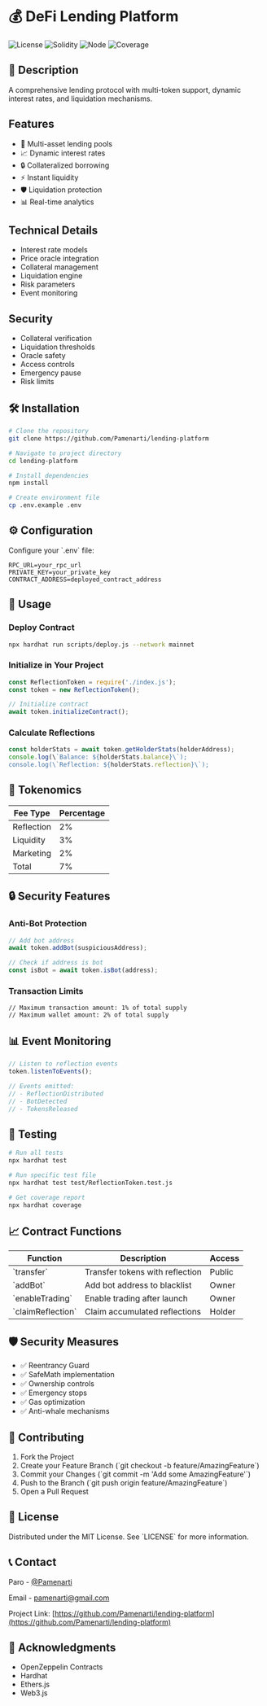 
# 💰 DeFi Lending Platform

![License](https://img.shields.io/badge/license-MIT-blue.svg)
![Solidity](https://img.shields.io/badge/solidity-%5E0.8.0-blue)
![Node](https://img.shields.io/badge/node-%3E%3D14.0.0-green)
![Coverage](https://img.shields.io/badge/coverage-100%25-brightgreen)

## 📝 Description

A comprehensive lending protocol with multi-token support, dynamic interest rates, and liquidation mechanisms.

## Features

- 🏦 Multi-asset lending pools
- 📈 Dynamic interest rates
- 🔒 Collateralized borrowing
- ⚡ Instant liquidity
- 🛡️ Liquidation protection
- 📊 Real-time analytics

## Technical Details

- Interest rate models
- Price oracle integration
- Collateral management
- Liquidation engine
- Risk parameters
- Event monitoring

## Security

- Collateral verification
- Liquidation thresholds
- Oracle safety
- Access controls
- Emergency pause
- Risk limits 

## 🛠 Installation

```bash
# Clone the repository
git clone https://github.com/Pamenarti/lending-platform

# Navigate to project directory
cd lending-platform

# Install dependencies
npm install

# Create environment file
cp .env.example .env
```

## ⚙️ Configuration

Configure your \`.env\` file:

```env
RPC_URL=your_rpc_url
PRIVATE_KEY=your_private_key
CONTRACT_ADDRESS=deployed_contract_address
```

## 📖 Usage

### Deploy Contract

```bash
npx hardhat run scripts/deploy.js --network mainnet
```

### Initialize in Your Project

```javascript
const ReflectionToken = require('./index.js');
const token = new ReflectionToken();

// Initialize contract
await token.initializeContract();
```

### Calculate Reflections

```javascript
const holderStats = await token.getHolderStats(holderAddress);
console.log(\`Balance: ${holderStats.balance}\`);
console.log(\`Reflection: ${holderStats.reflection}\`);
```

## 💎 Tokenomics

| Fee Type | Percentage |
|----------|------------|
| Reflection | 2% |
| Liquidity | 3% |
| Marketing | 2% |
| Total | 7% |

## 🔒 Security Features

### Anti-Bot Protection
```javascript
// Add bot address
await token.addBot(suspiciousAddress);

// Check if address is bot
const isBot = await token.isBot(address);
```

### Transaction Limits
```solidity
// Maximum transaction amount: 1% of total supply
// Maximum wallet amount: 2% of total supply
```

## 📊 Event Monitoring

```javascript
// Listen to reflection events
token.listenToEvents();

// Events emitted:
// - ReflectionDistributed
// - BotDetected
// - TokensReleased
```

## 🧪 Testing

```bash
# Run all tests
npx hardhat test

# Run specific test file
npx hardhat test test/ReflectionToken.test.js

# Get coverage report
npx hardhat coverage
```

## 📈 Contract Functions

| Function | Description | Access |
|----------|-------------|--------|
| \`transfer\` | Transfer tokens with reflection | Public |
| \`addBot\` | Add bot address to blacklist | Owner |
| \`enableTrading\` | Enable trading after launch | Owner |
| \`claimReflection\` | Claim accumulated reflections | Holder |

## 🛡️ Security Measures

- ✅ Reentrancy Guard
- ✅ SafeMath implementation
- ✅ Ownership controls
- ✅ Emergency stops
- ✅ Gas optimization
- ✅ Anti-whale mechanisms

## 🤝 Contributing

1. Fork the Project
2. Create your Feature Branch (\`git checkout -b feature/AmazingFeature\`)
3. Commit your Changes (\`git commit -m 'Add some AmazingFeature'\`)
4. Push to the Branch (\`git push origin feature/AmazingFeature\`)
5. Open a Pull Request

## 📜 License

Distributed under the MIT License. See \`LICENSE\` for more information.

## 📞 Contact

Paro - [@Pamenarti](https://twitter.com/pamenarti)

Email - [pamenarti@gmail.com](pamenarti@gmail.com)

Project Link: [https://github.com/Pamenarti/lending-platform](https://github.com/Pamenarti/lending-platform)

## 🙏 Acknowledgments

- OpenZeppelin Contracts
- Hardhat
- Ethers.js
- Web3.js 